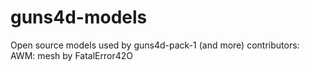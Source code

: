 # guns4d-models
Open source models used by guns4d-pack-1 (and more)
contributors: 
AWM:
  mesh by FatalError42O
